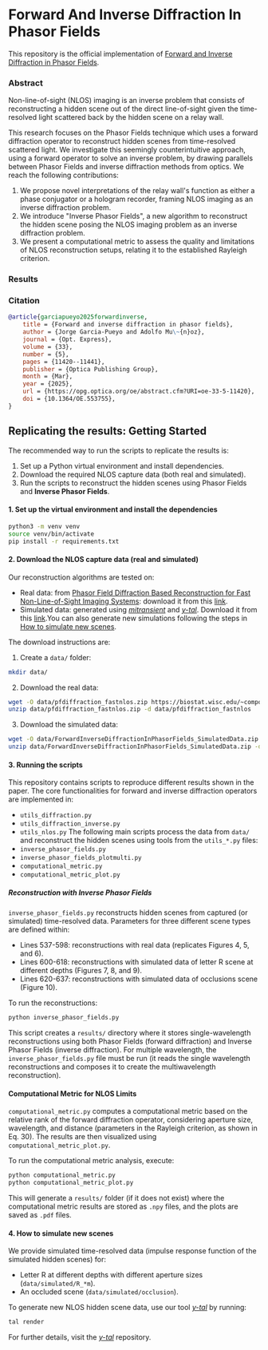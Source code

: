 # Forward And Inverse Diffraction In Phasor Fields
This repository is the official implementation of [Forward and Inverse Diffraction in Phasor Fields](https://opg.optica.org/oe/fulltext.cfm?uri=oe-33-5-11420&id=568850).

### Abstract
Non-line-of-sight (NLOS) imaging is an inverse problem that consists of reconstructing a hidden scene out of the direct line-of-sight given the time-resolved light scattered back by the hidden scene on a relay wall.  

This research focuses on the Phasor Fields technique which uses a forward diffraction operator to reconstruct hidden scenes from time-resolved scattered light. We investigate this seemingly counterintuitive approach, using a forward operator to solve an inverse problem, by drawing parallels between Phasor Fields and inverse diffraction methods from optics. We reach the following contributions:
1. We propose novel interpretations of the relay wall's function as either a phase conjugator or a hologram recorder, framing NLOS imaging as an inverse diffraction problem. 
2. We introduce "Inverse Phasor Fields", a new algorithm to reconstruct the hidden scene posing the NLOS imaging problem as an inverse diffraction problem.
3. We present a computational metric to assess the quality and limitations of NLOS reconstruction setups, relating it to the established Rayleigh criterion.

### Results

### Citation
```bibtex
@article{garciapueyo2025forwardinverse,
    title = {Forward and inverse diffraction in phasor fields},
    author = {Jorge Garcia-Pueyo and Adolfo Mu\~{n}oz},
    journal = {Opt. Express},
    volume = {33},
    number = {5},
    pages = {11420--11441},
    publisher = {Optica Publishing Group},
    month = {Mar},
    year = {2025},
    url = {https://opg.optica.org/oe/abstract.cfm?URI=oe-33-5-11420},
    doi = {10.1364/OE.553755},
}
```

## Replicating the results: Getting Started
The recommended way to run the scripts to replicate the results is:
1. Set up a Python virtual environment and install dependencies.
2. Download the required NLOS capture data (both real and simulated).
3. Run the scripts to reconstruct the hidden scenes using Phasor Fields and **Inverse Phasor Fields**.

#### 1. Set up the virtual environment and install the dependencies
```bash
python3 -m venv venv
source venv/bin/activate
pip install -r requirements.txt
```

#### 2. Download the NLOS capture data (real and simulated)
Our reconstruction algorithms are tested on:
- Real data: from [Phasor Field Diffraction Based Reconstruction for Fast Non-Line-of-Sight Imaging Systems](https://biostat.wisc.edu/~compoptics/phasornlos20/fastnlos.html): download it from this [link](https://biostat.wisc.edu/~compoptics/phasornlos20/archive/tdata.zip).
- Simulated data: generated using [*mitransient*](https://github.com/diegoroyo/mitransient) and [*y-tal*](https://github.com/diegoroyo/tal/). Download it from this [link](https://nas-graphics.unizar.es/s/ifg3iN3b3qSLNao).You can also generate new simulations following the steps in [How to simulate new scenes](#4-how-to-simulate-new-scenes).

The download instructions are:
1. Create a `data/` folder:
```bash
mkdir data/
```
2. Download the real data:
```bash
wget -O data/pfdiffraction_fastnlos.zip https://biostat.wisc.edu/~compoptics/phasornlos20/archive/tdata.zip
unzip data/pfdiffraction_fastnlos.zip -d data/pfdiffraction_fastnlos
```
3. Download the simulated data:
```bash
wget -O data/ForwardInverseDiffractionInPhasorFields_SimulatedData.zip https://nas-graphics.unizar.es/s/ifg3iN3b3qSLNao/download/ForwardInverseDiffractionInPhasorFields_SimulatedData.zip
unzip data/ForwardInverseDiffractionInPhasorFields_SimulatedData.zip -d data/simulated
```

#### 3. Running the scripts
This repository contains scripts to reproduce different results shown in the paper. The core functionalities for forward and inverse diffraction operators are implemented in:
- `utils_diffraction.py`
- `utils_diffraction_inverse.py`
- `utils_nlos.py`
The following main scripts process the data from `data/` and reconstruct the hidden scenes using tools from the `utils_*.py` files:
- `inverse_phasor_fields.py`
- `inverse_phasor_fields_plotmulti.py`
- `computational_metric.py`
- `computational_metric_plot.py`

##### Reconstruction with Inverse Phasor Fields
`inverse_phasor_fields.py` reconstructs hidden scenes from captured (or simulated) time-resolved data. Parameters for three different scene types are defined within:
- Lines 537-598: reconstructions with real data (replicates Figures 4, 5, and 6).
- Lines 600-618: reconstructions with simulated data of letter R scene at different depths (Figures 7, 8, and 9).
- Lines 620-637: reconstructions with simulated data of occlusions scene (Figure 10).  

To run the reconstructions:
```bash
python inverse_phasor_fields.py
```
This script creates a `results/` directory where it stores single-wavelength reconstructions using both Phasor Fields (forward diffraction) and Inverse Phasor Fields (inverse diffraction). For multiple wavelength, the `inverse_phasor_fields.py` file must be run (it reads the single wavelength reconstructions and composes it to create the multiwavelength reconstruction).

#### Computational Metric for NLOS Limits
`computational_metric.py` computes a computational metric based on the relative rank of the forward diffraction operator, considering aperture size, wavelength, and distance (parameters in the Rayleigh criterion, as shown in Eq. 30). The results are then visualized using `computational_metric_plot.py`.

To run the computational metric analysis, execute:
```bash
python computational_metric.py
python computational_metric_plot.py
```
This will generate a `results/` folder (if it does not exist) where the computational metric results are stored as `.npy` files, and the plots are saved as `.pdf` files.

#### 4. How to simulate new scenes
We provide simulated time-resolved data (impulse response function of the simulated hidden scenes) for:
- Letter R at different depths with different aperture sizes (`data/simulated/R_*m`).
- An occluded scene (`data/simulated/occlusion`).

To generate new NLOS hidden scene data, use our tool [*y-tal*](https://github.com/diegoroyo/tal/) by running:
```bash 
tal render
```
For further details, visit the [*y-tal*](https://github.com/diegoroyo/tal/) repository.